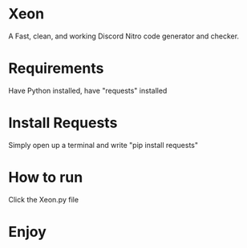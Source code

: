 # Xeon
A Fast, clean, and working Discord Nitro code generator and checker.

# Requirements
Have Python installed, have "requests" installed

# Install Requests
Simply open up a terminal and write "pip install requests"

# How to run
Click the Xeon.py file

# Enjoy
